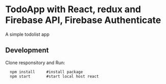 # TodoApp with React, redux and Firebase API, Firebase Authenticate
A simple todolist app
## Development
  Clone responsitory and
Run:
  ```
    npm install     #install package 
    npm start       #start local host react
  ```
